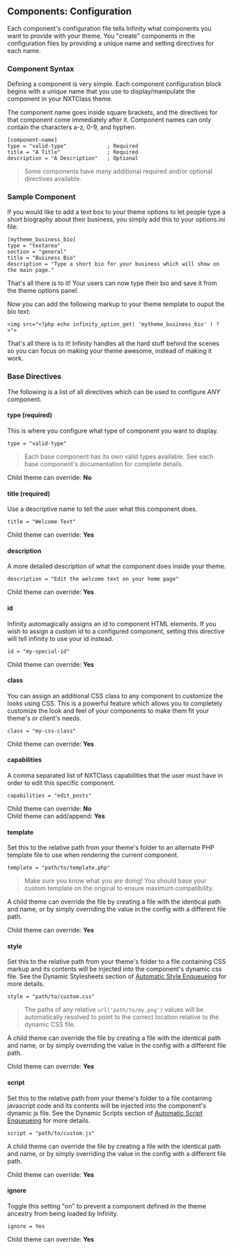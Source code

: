 ## Components: Configuration

Each component's configuration file tells Infinity what components you want to provide with
your theme. You "create" components in the configuration files by providing a unique name
and setting directives for each name.

<ul class="infinity-docs-menu"></ul>

### Component Syntax

Defining a component is very simple. Each component configuration block begins with a unique
name that you use to display/manipulate the component in your NXTClass theme.

The component name goes inside square brackets, and the directives for that component come
immediately after it. Component names can only contain the characters a-z, 0-9, and hyphen.

	[component-name]
	type = "valid-type"				; Required
	title = "A Title"				; Required
	description = "A Description"	; Optional

> Some components have many additional required and/or optional directives available.

### Sample Component

If you would like to add a text box to your theme options to let people type
a short biography about their business, you simply add this to your options.ini file:

	[mytheme_business_bio]
	type = "textarea"
	section = "general"
	title = "Business Bio"
	description = "Type a short bio for your business which will show on the main page."

That's all there is to it! Your users can now type their bio and save it from the theme options
panel.

Now you can add the following markup to your theme template to ouput the bio text:

	<img src="<?php echo infinity_option_get( 'mytheme_business_bio' ) ?>">

That's all there is to it! Infinity handles all the hard stuff behind the scenes so you
can focus on making your theme awesome, instead of making it work.

### Base Directives

The following is a list of all directives which can be used to configure *ANY* component.

#### type (required)

This is where you configure what type of component you want to display.

	type = "valid-type"

> Each base component has its own valid types available. See each base component's documentation
for complete details.

Child theme can override: **No**

#### title (required)

Use a descriptive name to tell the user what this component does.

	title = "Welcome Text"

Child theme can override: **Yes**

#### description

A more detailed description of what the component does inside your theme.

	description = "Edit the welcome text on your home page"

Child theme can override: **Yes**

#### id

Infinity automagically assigns an id to component HTML elements. If you wish to
assign a custom id to a configured component, setting this directive will tell
infinity to use your id instead.

	id = "my-special-id"

Child theme can override: **Yes**

#### class

You can assign an additional CSS class to any component to customize the looks using CSS.
This is a powerful feature which allows you to completely customize the look and feel of
your components to make them fit your theme's or client's needs.

	class = "my-css-class"

Child theme can override: **Yes**

#### capabilities

A comma separated list of NXTClass capabilities that the user must have in order to edit
this specific component.

	capabilities = "edit_posts"

Child theme can override: **No**<br />
Child theme can add/append: **Yes**

#### template

Set this to the relative path from your theme's folder to an alternate PHP template file
to use when rendering the current component.

	template = "path/to/template.php"

> Make sure you know what you are doing! You should base your custom template on the original
> to ensure maximum compatibility.

A child theme can override the file by creating a file with the identical path and name, or by
simply overriding the value in the config with a different file path.

Child theme can override: **Yes**

#### style

Set this to the relative path from your theme's folder to a file containing CSS markup
and its contents will be injected into the component's dynamic css file. See the Dynamic
Stylesheets section of [Automatic Style Enqueueing](infinity://admin:doc/config_style) for
more details.

	style = "path/to/custom.css"

> The paths of any relative `url('path/to/my.png')` values will be automatically resolved
  to point to the correct location relative to the dynamic CSS file.

A child theme can override the file by creating a file with the identical path and name, or by
simply overriding the value in the config with a different file path.

Child theme can override: **Yes**

#### script

Set this to the relative path from your theme's folder to a file containing javascript code
and its contents will be injected into the component's dynamic js file. See the Dynamic Scripts
section of [Automatic Script Enqueueing](infinity://admin:doc/config_script) for more details.

	script = "path/to/custom.js"

A child theme can override the file by creating a file with the identical path and name, or by
simply overriding the value in the config with a different file path.

Child theme can override: **Yes**

#### ignore

Toggle this setting "on" to prevent a component defined in the theme ancestry from being
loaded by Infinity.

	ignore = Yes

Child theme can override: **Yes**